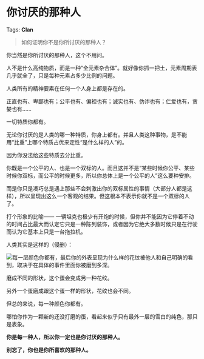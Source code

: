 # 你讨厌的那种人

Tags: **Clan**

> 如何证明你不是你所讨厌的那种人？



你当然是你所讨厌的那种人，这个不用问。

人不是什么高纯物质，而是一种“全元素杂合体”。就好像你抓一把土，元素周期表几乎就全了，只是每种元素占多少比例的问题。

人类所有的精神要素在任何一个人身上都是存在的。

正直也有、卑鄙也有；公平也有、偏袒也有；诚实也有、伪诈也有；仁爱也有，贪婪也有……

一切特质你都有。

无论你讨厌的是人类的哪一种特质，你身上都有。并且人类这种事物，是不能用“比重”上哪个特质占优来定性“是什么样的人”的。

因为你没法给这些特质去分比重。

你既是一个公平的人、也是一个双标的人。而且这并不是“某些时候你公平、某些时候你双标，而公平的时候更多，所以你总体上是一个公平的人”这么要种安排。

而是你只是凑巧总是遇上那些不会刺激出你的双标属性的事情（大部分人都是这样），所以呈现出这么一个客观的结果。但这根本不表示你就不是一个双标的人了。

打个形象的比喻—— 一辆坦克也极少有开炮的时候，但你并不能因为它停着不动的时间占比最大而认定它只是一种陈列装饰，或者因为它绝大多数时候只是在行驶而认为它基本上只是一台拖拉机。

人类其实是这样的（侵删）：

![](https://pica.zhimg.com/50/v2-fca01a7a6f7041d62cf88b9225a3e301_720w.jpg?source=2c26e567)每一层颜色你都有，最后你的外表呈现为什么样的花纹被他人和自己明确的看到，取决于在具体的事件里面你被磨到多深。

磨成不同的形状，这个蛋会变成另一种花纹。

另外一个蛋磨成跟这个蛋一样的形状，花纹也会不同。

但总的来说，每一种颜色你都有。

哪怕你作为一颗新的还没打磨的蛋，看起来似乎只有最外一层的雪白的纯色，那只是表象。

**你是每一种人，所以你一定也是你讨厌的那种人。**

**别忘了，你也是你所喜欢的那种人。**




